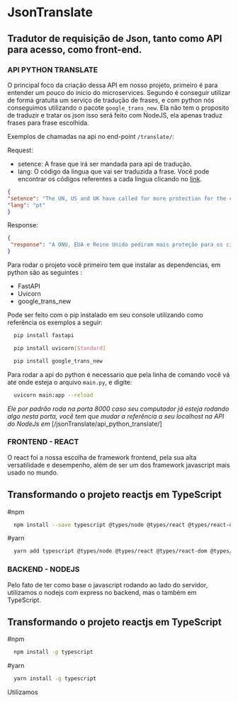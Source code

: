 # JsonTranslate
## Tradutor de requisição de Json, tanto como API para acesso, como front-end.  

### API PYTHON TRANSLATE

O principal foco da criação dessa API em nosso projeto, primeiro é para entender um pouco do inicio do microservices. Segundo é conseguir utilizar de forma gratuita um serviço de tradução de frases, e com python nós conseguimos utilizando o pacote ```google_trans_new```. Ela não tem o proposito de traduzir e tratar os json isso será feito com NodeJS, ela apenas traduz frases para frase escolhida.
  
Exemplos de chamadas na api no end-point ```/translate/```:

Request: 
  - setence: A frase que irá ser mandada para api de tradução.
  - lang: O código da lingua que vai ser traduzida a frase. Você pode encontrar os códigos referentes a cada lingua clicando no [link](https://www.onehourtranslation.com/translation/developers/language-codes).
  
```JSON
{
"setence": "The UN, US and UK have called for more protection for the civilians caught in intense violence between Israel and Palestinian militants.",
"lang": "pt"
}
```  
Response:  
```JSON
{
 "response": "A ONU, EUA e Reino Unido pediram mais proteção para os civis capturados em intensa violência entre Israel e militantes palestinos."
}
```

Para rodar o projeto você primeiro tem que instalar as dependencias, em python são as seguintes :  
  
- FastAPI
- Uvicorn
- google_trans_new

Pode ser feito com o pip instalado em seu console utilizando como referência os exemplos a seguir:

```bash
  pip install fastapi
```

```bash
  pip install uvicorn[Standard]
```

```bash
  pip install google_trans_new
```

Para rodar a api do python é necessario que pela linha de comando você vá ate onde esteja o arquivo ```main.py```, e digite:

```bash
  uvicorn main:app --reload
```

*Ele por padrão roda na porta 8000 caso seu computador já esteja rodando algo nesta porta, você tem que mudar a referência a seu localhost na API do NodeJs em* [/jsonTranslate/api_python_translate/]

### FRONTEND - REACT

O react foi a nossa escolha de framework frontend, pela sua alta versatilidade e desempenho, além de ser um dos framework javascript mais usado no mundo.

## Transformando o projeto reactjs em TypeScript
#npm
```bash
  npm install --save typescript @types/node @types/react @types/react-dom @types/jest
```
#yarn
```bash
  yarn add typescript @types/node @types/react @types/react-dom @types/jest
```

### BACKEND - NODEJS

Pelo fato de ter como base o javascript rodando ao lado do servidor, utilizamos o nodejs com express no backend, mas o também em TypeScript.

## Transformando o projeto reactjs em TypeScript
#npm
```bash
  npm install -g typescript
```
#yarn
```bash
  yarn install -g typescript
```

Utilizamos
